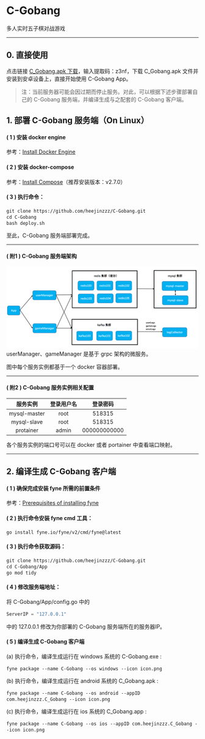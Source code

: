 # C-Gobang
多人实时五子棋对战游戏

---

## 0. 直接使用
点击链接 [C_Gobang.apk 下载](https://pan.xunlei.com/s/VNCyoSPqTtkvTCYFWerEarHbA1)，输入提取码：z3nf，下载 C_Gobang.apk 文件并安装到安卓设备上，直接开始使用 C-Gobang App。

> 注：当前服务器可能会因过期而停止服务。对此，可以根据下述步骤部署自己的 C-Gobang 服务端，并编译生成与之配套的 C-Gobang 客户端。

## 1. 部署 C-Gobang 服务端（On Linux）
#### ( 1 ) 安装 docker engine
参考：[Install Docker Engine](https://docs.docker.com/engine/install/)
#### ( 2 ) 安装 docker-compose
参考：[Install Compose](https://docs.docker.com/compose/install/linux/)（推荐安装版本：v2.7.0）
#### ( 3 ) 执行命令：
```shell
git clone https://github.com/heejinzzz/C-Gobang.git
cd C-Gobang
bash deploy.sh 
```
至此，C-Gobang 服务端部署完成。

---
#### ( 附1 ) C-Gobang 服务端架构
![C-Gobang 服务端架构图](https://github.com/heejinzzz/C-Gobang/blob/main/architecture.png)
userManager、gameManager 是基于 grpc 架构的微服务。

图中每个服务实例都基于一个 docker 容器部署。

---
#### ( 附2 ) C-Gobang 服务实例相关配置
| 服务实例 | 登录用户名 | 登录密码 |
| :---: | :---: | :---: |
| mysql-master | root | 518315 |
| mysql-slave | root | 518315 |
| protainer | admin | 000000000000 |

各个服务实例的端口号可以在 docker 或者 portainer 中查看端口映射。

---
## 2. 编译生成 C-Gobang 客户端
#### ( 1 ) 确保完成安装 fyne 所需的前置条件
参考：[Prerequisites of installing fyne](https://developer.fyne.io/started/#prerequisites)
#### ( 2 ) 执行命令安装 fyne cmd 工具：
```shell
go install fyne.io/fyne/v2/cmd/fyne@latest
```
#### ( 3 ) 执行命令获取源码：
```shell
git clone https://github.com/heejinzzz/C-Gobang.git
cd C-Gobang/App
go mod tidy
```
#### ( 4 ) 修改服务端地址：
将 C-Gobang/App/config.go 中的
```go
ServerIP = "127.0.0.1"
```
中的 127.0.0.1 修改为你部署的 C-Gobang 服务端所在的服务器IP。
#### ( 5 ) 编译生成 C-Gobang 客户端
(a) 执行命令，编译生成运行在 windows 系统的 C-Gobang.exe :

    fyne package --name C-Gobang --os windows --icon icon.png

(b) 执行命令，编译生成运行在 android 系统的 C_Gobang.apk :

    fyne package --name C-Gobang --os android --appID com.heejinzzz.C_Gobang --icon icon.png
    
(c) 执行命令，编译生成运行在 ios 系统的 C_Gobang.app :

    fyne package --name C-Gobang --os ios --appID com.heejinzzz.C_Gobang --icon icon.png
